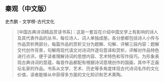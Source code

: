 ## 秦观（中文版）

史杰鹏  -  文学榜-古代文化

> [中国古典诗词精品赏读书系]：这是一套旨在介绍中国文学上有影响的诗人及其代表作品的丛书，每位诗人、词人单独成册。各分册都包括诗人小传与作品赏析两部分。每篇作品的赏析又分为题解、句解、评解三段内容：题解交代创作背景，句解用现代语文对诗词作逐句意译和赏析，评解对作品特色进行点评。便于读者理解诗词的思想内容、艺术特色和写作技巧。为形象表现古典诗词的意蕴，每首作品都配有根据诗词意境创作的国画，其中不乏画坛名家的作品。书系从文学、艺术、历史等多角度体现古代诗词名作的文化价值，读者能够从中获得多方面的文化知识和艺术熏陶。
